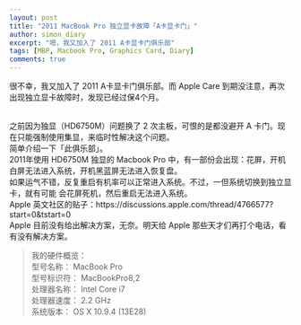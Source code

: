```yaml
---
layout: post
title: "2011 MacBook Pro 独立显卡故障「A卡显卡门」"
author: simon_diary
excerpt: "嗯，我又加入了 2011 A卡显卡门俱乐部"
tags: [MBP, Macbook Pro, Graphics Card, Diary]
comments: true
---
```


很不幸，我又加入了 2011 A卡显卡门俱乐部。而 Apple Care 到期没注意，再次出现独立显卡故障时，发现已经过保4个月。

<br />
之前因为独显（HD6750M）问题换了 2 次主板，可恨的是都没避开 A 卡门。现在只能强制使用集显，来临时性解决这个问题。

<br />
简单介绍一下「此俱乐部」。

<br />
2011年使用 HD6750M 独显的 Macbook Pro 中，有一部份会出现：花屏，开机白屏无法进入系统，开机黑蓝屏无法进入恢复盘。

<br />
如果运气不错，反复重启有机率可以正常进入系统。不过，一但系统切换到独立显卡，就有可能 会花屏死机，然后重启无法进入系统。

<br />
Apple 英文社区的贴子：https://discussions.apple.com/thread/4766577?start=0&tstart=0

<br />
Apple 目前没有给出解决方案，无奈。明天给 Apple 那些天才们再打个电话，看有没有解决方案。

<br />

> 我的硬件概览：             
> 型号名称： MacBook Pro                     
> 型号标识符： MacBookPro8,2                 
> 处理器名称： Intel Core i7                   
> 处理器速度： 2.2 GHz              
> 系统版本：  OS X 10.9.4 (13E28)
